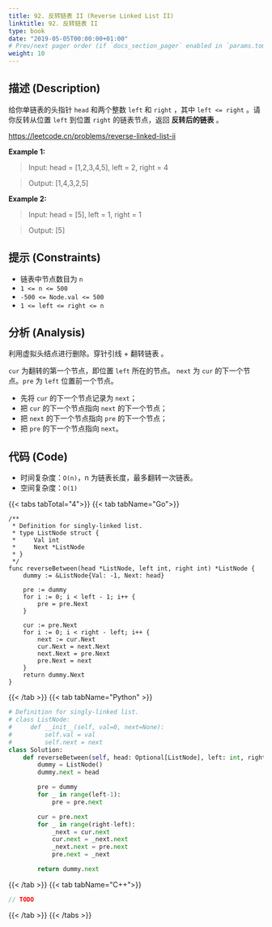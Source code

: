 ```yaml
---
title: 92. 反转链表 II (Reverse Linked List II)
linktitle: 92. 反转链表 II
type: book
date: "2019-05-05T00:00:00+01:00"
# Prev/next pager order (if `docs_section_pager` enabled in `params.toml`)
weight: 10
---
```


## 描述 (Description)

给你单链表的头指针 `head` 和两个整数 `left` 和 `right` ，其中 `left <= right` 。请你反转从位置 `left` 到位置 `right` 的链表节点，返回 **反转后的链表** 。

https://leetcode.cn/problems/reverse-linked-list-ii

**Example 1:**

> Input: head = [1,2,3,4,5], left = 2, right = 4

> Output: [1,4,3,2,5]

**Example 2:**

> Input: head = [5], left = 1, right = 1

> Output: [5]

## 提示 (Constraints)

- 链表中节点数目为 `n`
- `1 <= n <= 500`
- `-500 <= Node.val <= 500`
- `1 <= left <= right <= n`

## 分析 (Analysis)

利用虚拟头结点进行删除。穿针引线 + 翻转链表 。

`cur` 为翻转的第一个节点，即位置 `left` 所在的节点。
`next` 为 `cur` 的下一个节点。`pre` 为 `left` 位置前一个节点。

- 先将 `cur` 的下一个节点记录为 `next`；
- 把 `cur` 的下一个节点指向 `next` 的下一个节点；
- 把 `next` 的下一个节点指向 `pre` 的下一个节点；
- 把 `pre` 的下一个节点指向 `next`。

## 代码 (Code)

- 时间复杂度：`O(n)`，n 为链表长度，最多翻转一次链表。
- 空间复杂度：`O(1)`

{{< tabs tabTotal="4">}}
{{< tab tabName="Go">}}

```golang
/**
 * Definition for singly-linked list.
 * type ListNode struct {
 *     Val int
 *     Next *ListNode
 * }
 */
func reverseBetween(head *ListNode, left int, right int) *ListNode {
    dummy := &ListNode{Val: -1, Next: head}

    pre := dummy
    for i := 0; i < left - 1; i++ {
        pre = pre.Next
    }

    cur := pre.Next
    for i := 0; i < right - left; i++ {
        next := cur.Next
        cur.Next = next.Next
        next.Next = pre.Next
        pre.Next = next
    }
    return dummy.Next
}
```

{{< /tab >}}
{{< tab tabName="Python" >}}

```py
# Definition for singly-linked list.
# class ListNode:
#     def __init__(self, val=0, next=None):
#         self.val = val
#         self.next = next
class Solution:
    def reverseBetween(self, head: Optional[ListNode], left: int, right: int) -> Optional[ListNode]:
        dummy = ListNode()
        dummy.next = head

        pre = dummy
        for _ in range(left-1):
            pre = pre.next

        cur = pre.next
        for _ in range(right-left):
            _next = cur.next
            cur.next = _next.next
            _next.next = pre.next
            pre.next = _next

        return dummy.next
```

{{< /tab >}}
{{< tab tabName="C++">}}

```cpp
// TODO
```

{{< /tab >}}
{{< /tabs >}}
